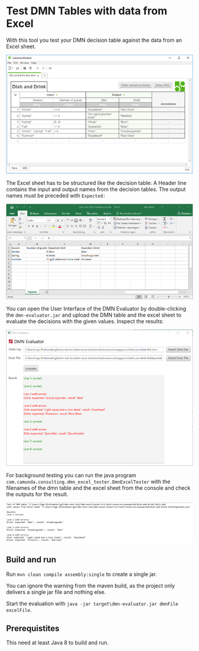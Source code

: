 Test DMN Tables with data from Excel
====================================

With this tool you test your DMN decision table against the data from an Excel sheet.

![DMN table](documentation/dmn-table-example.png)

The Excel sheet has to be structured like the decision table:
A Header line contains the input and output names from the decision tables. The output names must be preceded with `Expected: `

![Excel example](documentation/excel-example.png)

You can open the User Interface of the DMN Evaluator by double-clicking the `dmn-evaluator.jar` and upload the DMN table and the excel sheet to evaluate the decisions with the given values. Inspect the results:

![DMN evaluator](documentation/dmn-evaluator.png)

For background testing you can run the java program `com.camunda.consulting.dmn_excel_tester.DmnExcelTester` with the filenames of the dmn table and the excel sheet from the console and check the outputs for the result.

![Console output](documentation/console-output.png)

## Build and run

Run `mvn clean compile assembly:single` to create a single jar.

You can ignore the warning from the maven build, as the project only delivers a single jar file and nothing else.

Start the evaluation with `java -jar target\dmn-evaluator.jar dmnFile excelFile`.

## Prerequistites

This need at least Java 8 to build and run.